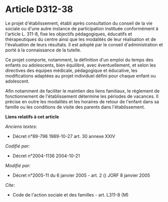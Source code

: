 # Article D312-38

Le projet d'établissement, établi après consultation du conseil de la vie sociale ou d'une autre instance de participation
instituée conformément à l'article L. 311-8, fixe les objectifs pédagogiques, éducatifs et thérapeutiques du centre ainsi que
les modalités de leur réalisation et de l'évaluation de leurs résultats. Il est adopté par le conseil d'administration et
porté à la connaissance de la tutelle.

Ce projet comporte, notamment, la définition d'un emploi du temps des enfants ou adolescents, bien équilibré, avec
éventuellement, et selon les directives des équipes médicale, pédagogique et éducative, les modifications adaptées au projet
individuel défini pour chaque enfant ou adolescent.

Afin notamment de faciliter le maintien des liens familiaux, le règlement de fonctionnement de l'établissement détermine les
périodes de vacances. Il précise en outre les modalités et les horaires de retour de l'enfant dans sa famille ou les
conditions de visite des parents dans l'établissement.

**Liens relatifs à cet article**

_Anciens textes_:

  - Décret n°89-798 1989-10-27 art. 30 annexe XXIV

_Codifié par_:

  - Décret n°2004-1136 2004-10-21

_Modifié par_:

  - Décret n°2005-11 du 6 janvier 2005 - art. 2 () JORF 8 janvier 2005

_Cite_:

  - Code de l'action sociale et des familles - art. L311-8 (M)
